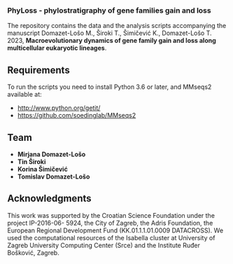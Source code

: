 ### PhyLoss - phylostratigraphy of gene families gain and loss
The repository contains the data and the analysis scripts accompanying the manuscript Domazet-Lošo M., Široki T., Šimičević K., Domazet-Lošo T. 2023, **Macroevolutionary dynamics of gene family gain and loss along multicellular eukaryotic lineages**.

## Requirements
To run the scripts you need to install Python 3.6 or later, and MMseqs2
available at:
- http://www.python.org/getit/
- https://github.com/soedinglab/MMseqs2

## Team
* **Mirjana Domazet-Lošo**
* **Tin Široki**
* **Korina Šimičević**
* **Tomislav Domazet-Lošo**

## Acknowledgments
This work was supported by the Croatian Science Foundation under the project IP-2016-06- 5924, the City of Zagreb, the Adris Foundation, the European Regional Development Fund (KK.01.1.1.01.0009 DATACROSS). We used the computational resources of the Isabella cluster at University of Zagreb University Computing Center (Srce) and the Institute Ruđer Bošković, Zagreb.
